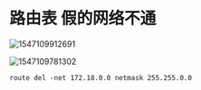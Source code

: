 # 路由表 假的网络不通

![1547109912691](C:\Users\h00379181\AppData\Roaming\Typora\typora-user-images\1547109912691.png)

![1547109781302](C:\Users\h00379181\AppData\Roaming\Typora\typora-user-images\1547109781302.png)



`route del -net 172.18.0.0 netmask 255.255.0.0`

